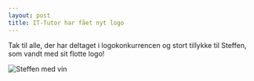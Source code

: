 ```yaml
---
layout: post
title: IT-Tutor har fået nyt logo
---
```


Tak til alle, der har deltaget i logokonkurrencen og stort tillykke til Steffen, som vandt med sit flotte logo!

![Steffen med vin](/images/Vinder.jpg)
